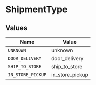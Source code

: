 # ShipmentType


## Values

| Name              | Value             |
| ----------------- | ----------------- |
| `UNKNOWN`         | unknown           |
| `DOOR_DELIVERY`   | door_delivery     |
| `SHIP_TO_STORE`   | ship_to_store     |
| `IN_STORE_PICKUP` | in_store_pickup   |